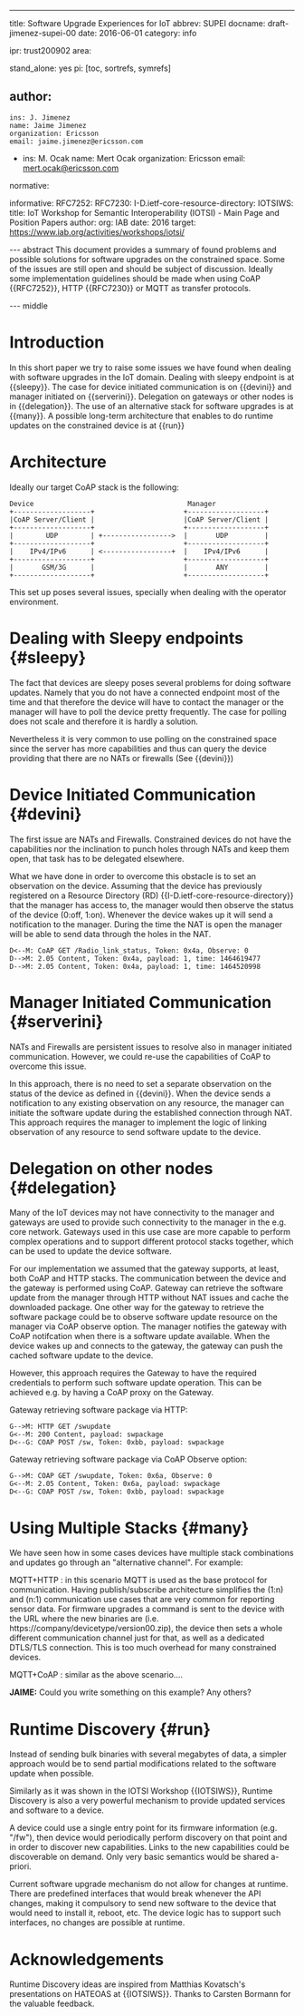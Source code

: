 ---
title: Software Upgrade Experiences for IoT
abbrev: SUPEI
docname: draft-jimenez-supei-00
date: 2016-06-01
category: info

ipr: trust200902
area:

stand_alone: yes
pi: [toc, sortrefs, symrefs]

author:
 -
    ins: J. Jimenez
    name: Jaime Jimenez
    organization: Ericsson
    email: jaime.jimenez@ericsson.com
 -
    ins: M. Ocak
    name: Mert Ocak
    organization: Ericsson
    email: mert.ocak@ericsson.com


normative:

informative:
  RFC7252:
  RFC7230:
  I-D.ietf-core-resource-directory:
  IOTSIWS:
    title: IoT Workshop for Semantic Interoperability (IOTSI) - Main Page and Position Papers
    author: 
      org: IAB
    date: 2016
    target: https://www.iab.org/activities/workshops/iotsi/


--- abstract
This document provides a summary of found problems and possible solutions for software upgrades on the constrained space. Some of the issues are still open and should be subject of discussion. Ideally some implementation guidelines should be made when using CoAP {{RFC7252}}, HTTP {{RFC7230}} or MQTT as transfer protocols.

--- middle

Introduction
============

In this short paper we try to raise some issues we have found when dealing with software upgrades in the IoT domain. Dealing with sleepy endpoint is at {{sleepy}}. The case for device initiated communication is on {{devini}} and manager initiated on {{serverini}}. Delegation on gateways or other nodes is in {{delegation}}. The use of an alternative stack for software upgrades is at {{many}}. A possible long-term architecture that enables to do runtime updates on the constrained device is at {{run}} 

Architecture
============

Ideally our target CoAP stack is the following:


    Device                                      Manager
    +-------------------+                      +-------------------+
    |CoAP Server/Client |                      |CoAP Server/Client |
    +-------------------+                      +-------------------+
    |        UDP        | +----------------->  |       UDP         |
    +-------------------+                      +-------------------+
    |    IPv4/IPv6      | <-----------------+  |    IPv4/IPv6      |
    +-------------------+                      +-------------------+
    |       GSM/3G      |                      |       ANY         |
    +-------------------+                      +-------------------+


This set up poses several issues, specially when dealing with the operator environment.

Dealing with Sleepy endpoints {#sleepy}
=============================

The fact that devices are sleepy poses several problems for doing software updates. Namely that you do not have a connected endpoint most of the time and that therefore the device will have to contact the manager or the manager will have to poll the device pretty frequently. The case for polling does not scale and therefore it is hardly a solution. 

Nevertheless it is very common to use polling on the constrained space since the server has more capabilities and thus can query the device providing that there are no NATs or firewalls (See {{devini}})


Device Initiated Communication {#devini}
==============================

The first issue are NATs and Firewalls. Constrained devices do not have the capabilities nor the inclination to punch holes through NATs and keep them open, that task has to be delegated elsewhere. 

What we have done in order to overcome this obstacle is to set an observation on the device. Assuming that the device has previously registered on a Resource Directory (RD) {{I-D.ietf-core-resource-directory}} that the manager has access to, the manager would then observe the status of the device (0:off, 1:on). Whenever the device wakes up it will send a notification to the manager. During the time the NAT is open the manager will be able to send data through the holes in the NAT.

~~~~~~~~~~~
D<--M: CoAP GET /Radio_link_status, Token: 0x4a, Observe: 0  
D-->M: 2.05 Content, Token: 0x4a, payload: 1, time: 1464619477
D-->M: 2.05 Content, Token: 0x4a, payload: 1, time: 1464520998
~~~~~~~~~~~

Manager Initiated Communication {#serverini}
==============================
NATs and Firewalls are persistent issues to resolve also in manager initiated communication. However, we could re-use the capabilities of CoAP to overcome this issue.

In this approach, there is no need to set a separate observation on the status of the device as defined in {{devini}}. When the device sends a notification to any existing observation on any resource, the manager can initiate the software update during the established connection through NAT. This approach requires the manager to implement the logic of linking observation of any resource to send software update to the device.

Delegation on other nodes {#delegation}
=========================

Many of the IoT devices may not have connectivity to the manager and gateways are used to provide such connectivity to the manager in the e.g. core network. Gateways used in this use case are more capable to perform complex operations and to support different protocol stacks together, which can be used to update the device software. 

For our implementation we assumed that the gateway supports, at least, both CoAP and HTTP stacks. The communication between the device and the gateway is performed using CoAP. Gateway can retrieve the software update from the manager through HTTP without NAT issues and cache the downloaded package. One other way for the gateway to retrieve the software package could be to observe software update resource on the manager via CoAP observe option. The manager notifies the gateway with CoAP notifcation when there is a software update available. When the device wakes up and connects to the gateway, the gateway can push the cached software update to the device. 

However, this approach requires the Gateway to have the required credentials to perform such software update operation. This can be achieved e.g. by having a CoAP proxy on the Gateway.

Gateway retrieving software package via HTTP:

~~~~~~~~~~~
G-->M: HTTP GET /swupdate  
G<--M: 200 Content, payload: swpackage
D<--G: COAP POST /sw, Token: 0xbb, payload: swpackage
~~~~~~~~~~~

Gateway retrieving software package via CoAP Observe option:

~~~~~~~~~~~
G-->M: COAP GET /swupdate, Token: 0x6a, Observe: 0  
G<--M: 2.05 Content, Token: 0x6a, payload: swpackage
D<--G: COAP POST /sw, Token: 0xbb, payload: swpackage
~~~~~~~~~~~


Using Multiple Stacks {#many}
=====================

We have seen how in some cases devices have multiple stack combinations and updates go through an "alternative channel". For example:

MQTT+HTTP
: in this scenario MQTT is used as the base protocol for communication. Having publish/subscribe architecture simplifies the (1:n) and (n:1) communication use cases that are very common for reporting sensor data. For firmware upgrades a command is sent to the device with the URL where the new binaries are (i.e. https://company/devicetype/version00.zip), the device then sets a whole different communication channel just for that, as well as a dedicated DTLS/TLS connection. This is too much overhead for many constrained devices. 


MQTT+CoAP
: similar as the above scenario.... 


**JAIME:** Could you write something on this example? Any others?


Runtime Discovery {#run}
=================

Instead of sending bulk binaries with several megabytes of data, a simpler approach would be to send partial modifications related to the software update when possible. 

Similarly as it was shown in the IOTSI Workshop {{IOTSIWS}}, Runtime Discovery is also a very powerful mechanism to provide updated services and software to a device.

A device could use a single entry point for its firmware information (e.g. "/fw"), then device would periodically perform discovery on that point and in order to discover new capabilities. Links to the new capabilities could be discoverable on demand. Only very basic semantics would be shared a-priori.

Current software upgrade mechanism do not allow for changes at runtime. There are predefined interfaces that would break whenever the API changes, making it compulsory to send new software to the device that would need to install it, reboot, etc. The device logic has to support such interfaces, no changes are possible at runtime. 


Acknowledgements
=================

Runtime Discovery ideas are inspired from Matthias Kovatsch's presentations on HATEOAS at {{IOTSIWS}}. Thanks to Carsten Bormann for the valuable feedback.

